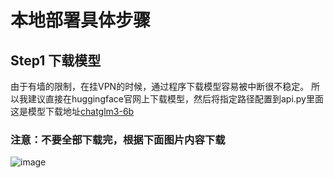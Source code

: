 # 本地部署具体步骤
## Step1 下载模型
由于有墙的限制，在挂VPN的时候，通过程序下载模型容易被中断很不稳定。
所以我建议直接在huggingface官网上下载模型，然后将指定路径配置到api.py里面
这是模型下载地址[chatglm3-6b](https://huggingface.co/THUDM/chatglm3-6b/tree/main)
### 注意：不要全部下载完，根据下面图片内容下载
![image](https://github.com/langrentaole/local-deploy-chatGLM/assets/109889139/0953e593-c9ab-4361-82e6-c85b11e7381d)


